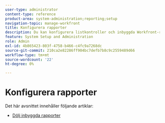 ```yaml
---
user-type: administrator
content-type: reference
product-area: system-administration;reporting;setup
navigation-topic: manage-workfront
title: Konfigurera rapporter
description: Du kan konfigurera listkontroller och inbyggda Workfront-rapporter.
feature: System Setup and Administration
role: Admin
exl-id: 4b865423-803f-4758-b466-c4fc9a7268dc
source-git-commit: 210ca2e82286ff904bc7defb7b8c9c2559489d66
workflow-type: tm+mt
source-wordcount: '22'
ht-degree: 0%

---
```


# Konfigurera rapporter

Det här avsnittet innehåller följande artiklar:

* [Dölj inbyggda rapporter](../../../administration-and-setup/manage-workfront/configure-reports/hide-built-in-reports.md)
